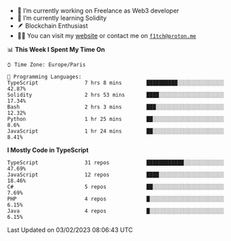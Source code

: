 - 🔭 I’m currently working on Freelance as Web3 developer
- 🌱 I’m currently learning Solidity
- 🪶 Blockchain Enthusiast
- 👨‍💻 You can visit my [website](https://f1tch.xyz) or contact me on [`f1tch@proton.me`](mailto:f1tch@proton.me)

<!--START_SECTION:waka-->
📊 **This Week I Spent My Time On** 

```text
⌚︎ Time Zone: Europe/Paris

💬 Programming Languages: 
TypeScript               7 hrs 8 mins        ██████████░░░░░░░░░░░░░░░   42.87% 
Solidity                 2 hrs 53 mins       ████░░░░░░░░░░░░░░░░░░░░░   17.34% 
Bash                     2 hrs 3 mins        ███░░░░░░░░░░░░░░░░░░░░░░   12.32% 
Python                   1 hr 25 mins        ██░░░░░░░░░░░░░░░░░░░░░░░   8.6% 
JavaScript               1 hr 24 mins        ██░░░░░░░░░░░░░░░░░░░░░░░   8.41%

```

**I Mostly Code in TypeScript** 

```text
TypeScript               31 repos            ████████████░░░░░░░░░░░░░   47.69% 
JavaScript               12 repos            ████░░░░░░░░░░░░░░░░░░░░░   18.46% 
C#                       5 repos             ██░░░░░░░░░░░░░░░░░░░░░░░   7.69% 
PHP                      4 repos             █░░░░░░░░░░░░░░░░░░░░░░░░   6.15% 
Java                     4 repos             █░░░░░░░░░░░░░░░░░░░░░░░░   6.15%

```



 Last Updated on 03/02/2023 08:06:43 UTC
<!--END_SECTION:waka-->
